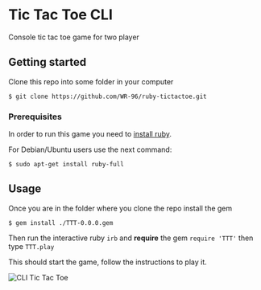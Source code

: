 # Tic Tac Toe CLI
Console tic tac toe game for two player
## Getting started
Clone this repo into some folder in your computer

`$ git clone https://github.com/WR-96/ruby-tictactoe.git`
### Prerequisites
In order to run this game you need to [install ruby](https://www.ruby-lang.org/en/documentation/installation/).

For Debian/Ubuntu users use the next command:

`$ sudo apt-get install ruby-full`
## Usage
Once you are in the folder where you clone the repo install the gem

`$ gem install ./TTT-0.0.0.gem`

Then run the interactive ruby `irb` and **require** the gem `require 'TTT'` then type `TTT.play`

This should start the game, follow the instructions to play it.

![CLI Tic Tac Toe](https://media.giphy.com/media/tJqdmYfycFkEb2cYKb/giphy.gif)
